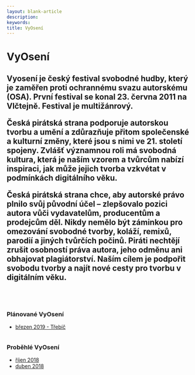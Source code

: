 ```yaml
---
layout: blank-article
description: 
keywords: 
title: VyOsení
---
```


<div class="pce-hero pce-hero--entry">
    <div class="pce-hero__content">
        <h1 class="c-page-title">VyOsení</h1>
        <h2 class="t-h4-alt">Vyosení je český festival svobodné hudby, který je zaměřen proti ochrannému svazu autorskému (OSA). První festival se konal 23. června 2011 na Vlčtejně. Festival je multižánrový.

Česká pirátská strana podporuje autorskou tvorbu a umění a zdůrazňuje přitom společenské a kulturní změny, které jsou s nimi ve 21. století spojeny. Zvlášť významnou roli má svobodná kultura, která je naším vzorem a tvůrcům nabízí inspiraci, jak může jejich tvorba vzkvétat v podmínkách digitálního věku.

Česká pirátská strana chce, aby autorské právo plnilo svůj původní účel – zlepšovalo pozici autora vůči vydavatelům, producentům a prodejcům děl. Nikdy nemělo být záminkou pro omezování svobodné tvorby, koláží, remixů, parodií a jiných tvůrčích počinů. Piráti nechtějí zrušit osobností práva autora, jeho odměnu ani obhajovat plagiátorství. Naším cílem je podpořit svobodu tvorby a najít nové cesty pro tvorbu v digitálním věku. </h2>
    </div>
</div>
<br>
<br>
<div class="row o-section-block c-emphasized-text">
    <div class="medium-12 large-6 columns">
        <section class="o-section">
            <div class="o-secion-header o-section-header--bordered">
                <h3 class="o-section__heading t-h4-super">Plánované VyOsení</h3>
            </div>
            <div class="u-1margin--top">
                <ul>
                    <li><a href="">březen 2019 - Třebíč</a></li>                    
                </ul>
            </div>
        </section>
    </div>
    <div class="medium-12 large-6 columns">
        <section class="o-section">
            <div class="o-secion-header o-section-header--bordered">
                <h3 class="o-section__heading t-h4-super">Proběhlé VyOsení</h3>
            </div>
            <div class="u-1margin--top">
                <ul>
                    <li><a href="https://trebicsko.pirati.cz/aktuality/vyoseni-trebic.html">říjen 2018</a></li>
                    <li><a href="https://www.piratskelisty.cz/clanek-1967-vytezek-z-vyoseni-v-trebici-predali-pirati-nadaci-krtek" target="_blank" rel="noopener">duben 2018</a></li>
                </ul>
            </div>
        </section>
    </div>
    
</div>
